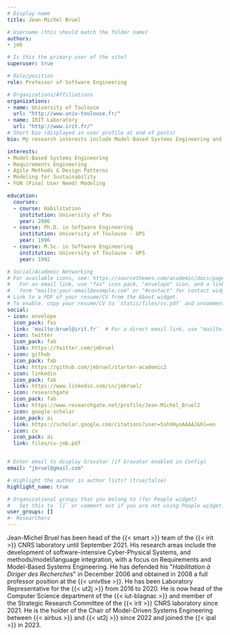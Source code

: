 ```yaml
---
# Display name
title: Jean-Michel Bruel

# Username (this should match the folder name)
authors:
- jmb

# Is this the primary user of the site?
superuser: true

# Role/position
role: Professor of Software Engineering

# Organizations/Affiliations
organizations:
- name: University of Toulouse
  url: "http://www.univ-toulouse.fr/"
- name: IRIT Laboratory
  url: "http://www.irit.fr/"
# Short bio (displayed in user profile at end of posts)
bio: My research interests include Model-Based Systems Engineering and Requirements Engineering.

interests:
- Model-Based Systems Engineering
- Requirements Engineering
- Agile Methods & Design Patterns
- Modeling for Sustainability
- FUN (Final User Need) Modeling

education:
  courses:
  - course: Habilitation
    institution: University of Pau
    year: 2006
  - course: Ph.D. in Software Engineering
    institution: University of Toulouse - UPS
    year: 1996
  - course: M.Sc. in Software Engineering
    institution: University of Toulouse - UPS
    year: 1992

# Social/Academic Networking
# For available icons, see: https://sourcethemes.com/academic/docs/page-builder/#icons
#   For an email link, use "fas" icon pack, "envelope" icon, and a link in the
#   form "mailto:your-email@example.com" or "#contact" for contact widget.
# Link to a PDF of your resume/CV from the About widget.
# To enable, copy your resume/CV to `static/files/cv.pdf` and uncomment the lines below.
social:
- icon: envelope
  icon_pack: fas
  link: 'mailto:bruel@irit.fr'  # For a direct email link, use "mailto:test@example.org".
- icon: twitter
  icon_pack: fab
  link: https://twitter.com/jmbruel
- icon: github
  icon_pack: fab
  link: https://github.com/jmbruel/starter-academic2
- icon: linkedin
  icon_pack: fab
  link: https://www.linkedin.com/in/jmbruel/
- icon: researchgate
  icon_pack: fab
  link: https://www.researchgate.net/profile/Jean-Michel_Bruel2
- icon: google-scholar
  icon_pack: ai
  link: https://scholar.google.com/citations?user=5shVHyoAAAAJ&hl=en
- icon: cv
  icon_pack: ai
  link: files/cv-jmb.pdf


# Enter email to display Gravatar (if Gravatar enabled in Config)
email: "jbruel@gmail.com"

# Highlight the author in author lists? (true/false)
highlight_name: true

# Organizational groups that you belong to (for People widget)
#   Set this to `[]` or comment out if you are not using People widget.
user_groups: []
#- Researchers
---
```


Jean-Michel Bruel has been head of the {{< smart >}} team of the {{< irit >}} CNRS laboratory until September 2021.
His research areas include the development of software-intensive Cyber-Physical Systems, and methods/model/language integration, with a focus on Requirements and Model-Based Systems Engineering.
He has defended his "_Habilitation à Diriger des Recherches_" in December 2006 and obtained in 2008 a full professor position at the {{< univtlse >}}.
He has been Laboratory Representative for the {{< ut2j >}} from 2016 to 2020.
He is now  head of the Computer Science department of the {{< iut-blagnac >}}
and member of the Strategic Research Committee of the {{< irit >}} CNRS laboratory since 2021.
He is the holder of the Chair of Model-Driven Systems Engineering between {{< airbus >}} and {{< ut2j >}} since 2022 and joined the
{{< ipal >}} in 2023.